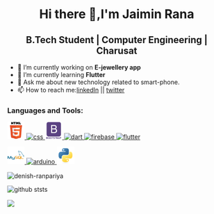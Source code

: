 <h1 align="center">Hi there 👋,I'm Jaimin Rana</h1>
<h2 align="center">B.Tech Student | Computer Engineering | Charusat</h2>
 
 -  🔭 I’m currently working on **E-jewellery app**
-  🌱 I’m currently learning **Flutter**
-  💬 Ask me about new technology related to smart-phone.
-  📫 How to reach me:[linkedIn](https://www.linkedin.com/in/jaimin-rana-2bb531186/) || [twitter](https://twitter.com/jaiminRana10)

  
<h3 align="left">Languages and Tools:</h3>
<p align="left"> 
 <a href="https://www.w3.org/html/" target="_blank"> <img src="https://raw.githubusercontent.com/devicons/devicon/master/icons/html5/html5-original-wordmark.svg" alt="html5" width="40" height="40"/> </a> <a href="https://www.w3schools.com/Css/" target="_blank"> <img src="https://th.bing.com/th/id/OIP.7Af7fIq_qBZlQKTogILDlgHaG6?pid=ImgDet&rs=1" alt="css" width="40" height="40"/> </a>
<a href="https://getbootstrap.com" target="_blank"> <img src="https://raw.githubusercontent.com/devicons/devicon/master/icons/bootstrap/bootstrap-plain-wordmark.svg" alt="bootstrap" width="40" height="40"/> </a>
<a href="https://dart.dev" target="_blank"> <img src="https://www.vectorlogo.zone/logos/dartlang/dartlang-icon.svg" alt="dart" width="40" height="40"/> </a>
 <a href="https://firebase.google.com/" target="_blank"> <img src="https://www.vectorlogo.zone/logos/firebase/firebase-icon.svg" alt="firebase" width="40" height="40"/> </a>
 <a href="https://flutter.dev" target="_blank"> <img src="https://www.vectorlogo.zone/logos/flutterio/flutterio-icon.svg" alt="flutter" width="40" height="40"/> </a> 
<!--  <a href="https://git-scm.com/" target="_blank"> <img src="https://www.vectorlogo.zone/logos/git-scm/git-scm-icon.svg" alt="git" width="40" height="40"/> </a> -->
 
<!--  <a href="https://www.java.com" target="_blank"> <img src="https://raw.githubusercontent.com/devicons/devicon/master/icons/java/java-original.svg" alt="java" width="40" height="40"/> </a>  -->
<!--  <a href="https://www.linux.org/" target="_blank"> <img src="https://raw.githubusercontent.com/devicons/devicon/master/icons/linux/linux-original.svg" alt="linux" width="40" height="40"/> </a> -->
 <a href="https://www.mysql.com/" target="_blank"> <img src="https://raw.githubusercontent.com/devicons/devicon/master/icons/mysql/mysql-original-wordmark.svg" alt="mysql" width="40" height="40"/> </a>
  <a href="https://www.arduino.cc/" target="_blank"> <img src="https://cdn.worldvectorlogo.com/logos/arduino-1.svg" alt="arduino" width="40" height="40"/> </a>
 <a href="https://www.python.org" target="_blank"> <img src="https://raw.githubusercontent.com/devicons/devicon/master/icons/python/python-original.svg" alt="python" width="40" height="40"/> </a> 
<!--  <a href="https://www.adobe.com/products/xd.html" target="_blank"> <img src="https://cdn.worldvectorlogo.com/logos/adobe-xd.svg" alt="xd" width="40" height="40"/> </a> -->
</p>

<p><img align="center" src="https://github-readme-streak-stats.herokuapp.com/?user=Jaiminrana&" alt="denish-ranpariya" /></p>

![github ststs](https://github-readme-stats.vercel.app/api?username=Jaiminrana&&show_icons=true&title_color=ffffff&icon_color=bb2acf&text_color=daf7dc&bg_color=151515)

<img align="center" src="https://github-readme-stats.vercel.app/api/top-langs/?username=Jaiminrana&theme=light&hide_langs_below=1" />


<!-- - 👯 I’m looking to collaborate on ... -->
<!-- - 🤔 I’m looking for help with ... -->
<!-- -  ...
- 😄 Pronouns: ...
- ⚡ Fun fact: ...
  -->
  
   

